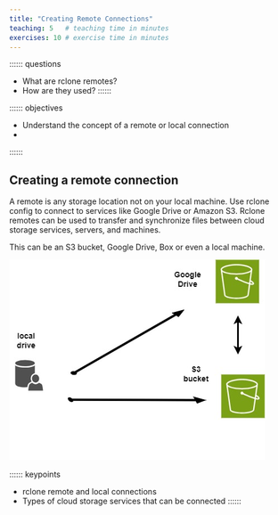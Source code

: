 ```yaml
---
title: "Creating Remote Connections"
teaching: 5   # teaching time in minutes
exercises: 10 # exercise time in minutes
---
```


:::::: questions
 - What are rclone remotes?
 - How are they used?
::::::

:::::: objectives
 - Understand the concept of a remote or local connection
 - 
::::::

## Creating a remote connection

A remote is any storage location not on your local machine. Use rclone config to connect to services like Google Drive or Amazon S3. Rclone remotes can be used to transfer and synchronize files between cloud storage services, servers, and machines. 

This can be an S3 bucket, Google Drive, Box or even a local machine. 

![rclone connections](rclone-connections.jpg)

:::::: keypoints
 - rclone remote and local connections
 - Types of cloud storage services that can be connected
::::::
